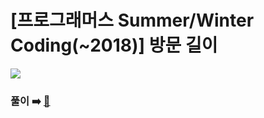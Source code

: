 # [프로그래머스 Summer/Winter Coding(~2018)] 방문 길이
![](https://user-images.githubusercontent.com/45463495/163515410-9e88911c-83d5-4cbc-b645-1548a84e1c07.png)

### 풀이 ➡️ [🔗](https://seongho96.tistory.com/63)